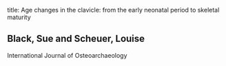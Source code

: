title: Age changes in the clavicle: from the early neonatal period to skeletal maturity

## Black, Sue and Scheuer, Louise
International Journal of Osteoarchaeology

